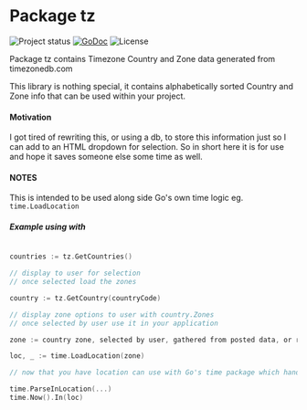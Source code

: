 Package tz
==========

![Project status](https://img.shields.io/badge/version-1.0.0-green.svg)
[![GoDoc](https://godoc.org/github.com/go-playground/tz?status.svg)](https://godoc.org/github.com/go-playground/tz)
![License](https://img.shields.io/dub/l/vibe-d.svg)

Package tz contains Timezone Country and Zone data generated from timezonedb.com


This library is nothing special, it contains alphabetically sorted Country and Zone info that can be used within your project.

#### Motivation
I got tired of rewriting this, or using a db, to store this information just so I can add to an HTML dropdown for selection. So in short here it is for use and hope it saves someone else some time as well.

#### NOTES
This is intended to be used along side Go's own time logic eg. `time.LoadLocation`

##### Example using with 
```go

countries := tz.GetCountries()

// display to user for selection
// once selected load the zones

country := tz.GetCountry(countryCode)

// display zone options to user with country.Zones
// once selected by user use it in your application

zone := country zone, selected by user, gathered from posted data, or retrieved from db ( stored on user )...

loc, _ := time.LoadLocation(zone)

// now that you have location can use with Go's time package which handles timezone offsets & Daylight savings times.

time.ParseInLocation(...)
time.Now().In(loc)

```